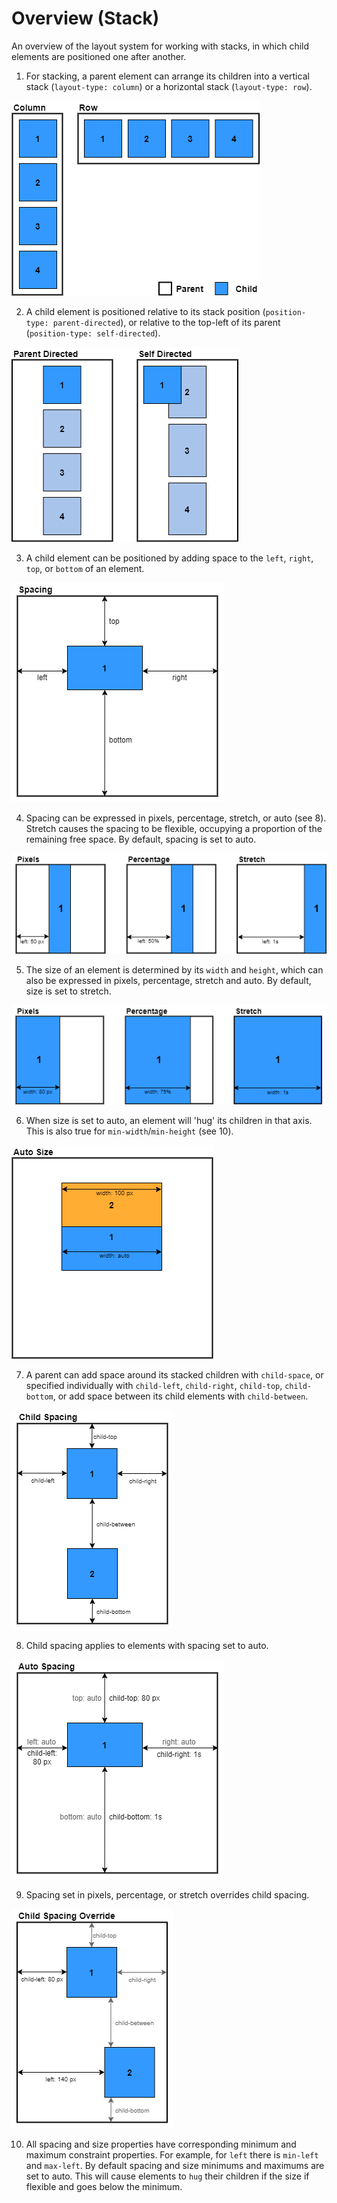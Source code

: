 
# Overview (Stack)

An overview of the layout system for working with stacks, in which child elements are positioned one after another.

1. For stacking, a parent element can arrange its children into a vertical stack (`layout-type: column`) or a horizontal stack (`layout-type: row`).

![layout_type](../images/layout_type3.png)

2. A child element is positioned relative to its stack position (`position-type: parent-directed`), or relative to the top-left of its parent (`position-type: self-directed`).

![position_type](../images/position_type.png)

3. A child element can be positioned by adding space to the `left`, `right`, `top`, or `bottom` of an element.

![spacing](../images/spacing3.png)

4. Spacing can be expressed in pixels, percentage, stretch, or auto (see 8). Stretch causes the spacing to be flexible, occupying a proportion of the remaining free space. By default, spacing is set to auto.

![spacing_units](../images/position3.png)

5. The size of an element is determined by its `width` and `height`, which can also be expressed in pixels, percentage, stretch and auto. By default, size is set to stretch.

![size_units](../images/size3.png)

6. When size is set to auto, an element will 'hug' its children in that axis. This is also true for `min-width`/`min-height` (see 10).

![auto_size](../images/auto_size.png)

7. A parent can add space around its stacked children with `child-space`, or specified individually with `child-left`, `child-right`, `child-top`, `child-bottom`, or add space between its child elements with `child-between`.

![child_spacing](../images/child_spacing.png)

8. Child spacing applies to elements with spacing set to auto.

![auto_spacing](../images/auto_spacing.png)

9. Spacing set in pixels, percentage, or stretch overrides child spacing.

![spacing_override](../images/spacing_override.png)

10. All spacing and size properties have corresponding minimum and maximum constraint properties. For example, for `left` there is `min-left` and `max-left`. By default spacing and size minimums and maximums are set to auto. This will cause elements to `hug` their children if the size if flexible and goes below the minimum.

